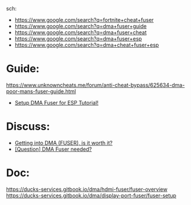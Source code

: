 sch:
- https://www.google.com/search?q=fortnite+cheat+fuser
- https://www.google.com/search?q=dma+fuser+guide
- https://www.google.com/search?q=dma+fuser+cheat
- https://www.google.com/search?q=dma+fuser+esp
- https://www.google.com/search?q=dma+cheat+fuser+esp

# Guide:
https://www.unknowncheats.me/forum/anti-cheat-bypass/625634-dma-poor-mans-fuser-guide.html
- [Setup DMA Fuser for ESP Tutorial!](https://youtu.be/OhOeRngeZWo)

# Discuss:
- [Getting into DMA (FUSER), is it worth it?](https://www.unknowncheats.me/forum/pc-hardware/652897-getting-dma-fuser-worth.html)
- [[Question] DMA Fuser needed?](https://www.unknowncheats.me/forum/other-hardware/674998-dma-fuser.html)

# Doc:
https://ducks-services.gitbook.io/dma/hdmi-fuser/fuser-overview
https://ducks-services.gitbook.io/dma/display-port-fuser/fuser-setup

